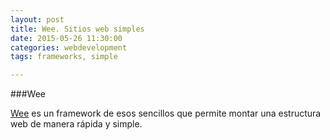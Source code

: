 ```yaml
---
layout: post
title: Wee. Sitios web simples
date: 2015-05-26 11:30:00
categories: webdevelopment
tags: frameworks, simple

---
```


###Wee

[Wee](https://www.weepower.com/) es un framework de esos sencillos que permite montar una estructura web de manera rápida y simple.

